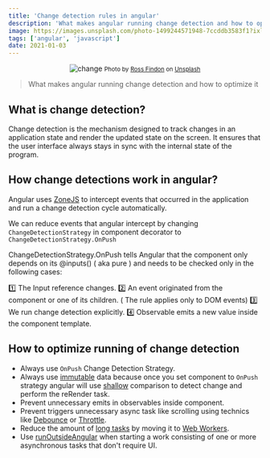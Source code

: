 ```yaml
---
title: 'Change detection rules in angular'
description: 'What makes angular running change detection and how to optimize it'
image: https://images.unsplash.com/photo-1499244571948-7ccddb3583f1?ixlib=rb-1.2.1&ixid=MXwxMjA3fDB8MHxwaG90by1wYWdlfHx8fGVufDB8fHw%3D&auto=format&fit=crop&w=1489&q=80
tags: ['angular', 'javascript']
date: 2021-01-03
---
```


<center>

![change](https://images.unsplash.com/photo-1499244571948-7ccddb3583f1?ixlib=rb-1.2.1&ixid=MXwxMjA3fDB8MHxwaG90by1wYWdlfHx8fGVufDB8fHw%3D&auto=format&fit=crop&w=1489&q=80)
<span><small>Photo by <a href="https://unsplash.com/@rossf?utm_source=unsplash&utm_medium=referral&utm_content=creditCopyText">Ross Findon</a> on <a href="https://unsplash.com/photos/mG28olYFgHI">Unsplash</a></small></span>

</center>

> What makes angular running change detection and how to optimize it

## What is change detection?

Change detection is the mechanism designed to track changes in an application state and render the updated state on the screen. It ensures that the user interface always stays in sync with the internal state of the program.

## How change detections work in angular?

Angular uses [ZoneJS](https://indepth.dev/posts/1059/do-you-still-think-that-ngzone-zone-js-is-required-for-change-detection-in-angular) to intercept events that occurred in the application and run a change detection cycle automatically.

We can reduce events that angular intercept by changing `ChangeDetectionStrategy` in component decorator to `ChangeDetectionStrategy.OnPush`

ChangeDetectionStrategy.OnPush tells Angular that the component only depends on its @inputs() ( aka pure ) and needs to be checked only in the following cases:

1️⃣ The Input reference changes.
2️⃣ An event originated from the component or one of its children. ( The rule applies only to DOM events)
3️⃣ We run change detection explicitly.
4️⃣ Observable emits a new value inside the component template. 

## How to optimize running of change detection

* Always use `OnPush` Change Detection Strategy.
* Always use [immutable](https://medium.com/javascript-in-plain-english/how-to-deep-copy-objects-and-arrays-in-javascript-7c911359b089) data because once you set component to `OnPush` strategy angular will use [shallow](https://javascript.info/object-copy) comparison to detect change and perform the reRender task.
* Prevent unnecessary emits in observables inside component.
* Prevent triggers unnecessary async task like scrolling using technics like [Debounce](https://levelup.gitconnected.com/debounce-in-javascript-improve-your-applications-performance-5b01855e086) or [Throttle](https://levelup.gitconnected.com/throttle-in-javascript-improve-your-applications-performance-984a4e020a3f). 
* Reduce the amount of [long tasks](https://web.dev/optimize-fid/) by moving it to [Web Workers](https://blog.bitsrc.io/angular-performance-web-workers-df382c4d3919).
* Use [runOutsideAngular](https://medium.com/@krzysztof.grzybek89/how-runoutsideangular-might-reduce-change-detection-calls-in-your-app-6b4dab6e374d) when starting a work consisting of one or more asynchronous tasks that don't require UI.

